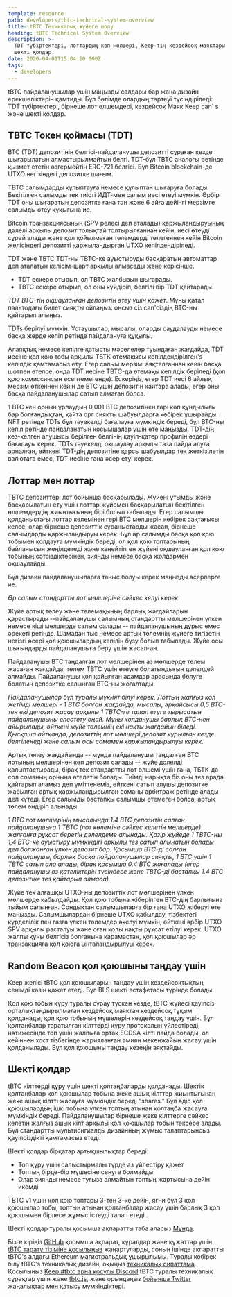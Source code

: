 ```yaml
---
template: resource
path: developers/tbtc-technical-system-overview
title: tBTC Техникалық жүйеге шолу
heading: tBTC Technical System Overview
description: >-
  TDT түбіртектері, лоттардың көп мөлшері, Keep-тің кездейсоқ маяктары және т.б.
  шекті қолдар.
date: 2020-04-01T15:04:10.000Z
tags:
  - developers
---
```

tBTC пайдаланушылар үшін маңызды салдары бар жаңа дизайн ерекшеліктерін қамтиды. Бұл бөлімде олардың төртеуі түсіндіріледі: TDT түбіртектері, бірнеше лот өлшемдері, кездейсоқ Маяк Keep can&#39; s және шекті қолдар.

## TBTC Токен қоймасы (TDT)

BTC (TDT) депозитінің белгісі-пайдаланушы депозитті сұраған кезде шығарылатын алмастырылмайтын белгі. TDT-бұл TBTC аналогы ретінде қызмет ететін өзгермейтін ERC-721 белгісі. Бұл Bitcoin blockchain-де UTXO негізіндегі депозитке шағым.

TBTC салымдарды құлыптауға немесе құлыптан шығаруға болады. Бекітілген салымды тек тиісті ИДТ-мен салым иесі өтеуі мүмкін. Әрбір TDT оны шығаратын депозитке ғана тән және 6 айға дейінгі мерзімге салымды өтеу құқығына ие.

Bitcoin транзакциясының (SPV релесі деп аталады) қаржыландыруының дәлелі арқылы депозит толықтай толтырылғаннан кейін, иесі өтеуді сұрай алады және қол қойылмаған төлемдерді төлегеннен кейін Bitcoin желісіндегі депозитті қаржыландырған UTXO кепілдендіріледі.

TDT және TBTC TDT-ны TBTC-ке ауыстыруды басқаратын автоматтар деп аталатын келісім-шарт арқылы алмасады және керісінше.

* TDT ескере отырып, ол TBTC жалбызын шығарады.
* TBTC ескере отырып, ол оны күйдіріп, белгілі бір TDT қайтарады.

*TDT BTC-тің оқшауланған депозитін өтеу үшін қажет*. Мұны қатал пальтодағы билет сияқты ойлаңыз: онсыз сіз can&#39;сіздің BTC-ны қайтарып алыңыз.

TDTs берілуі мүмкін. Ұстаушылар, мысалы, оларды саудалауды немесе басқа жерде кепіл ретінде пайдалануға құқылы.

Алаяқтық немесе кепілге қатысты мәселелер туындаған жағдайда, TDT иесіне қол қою тобы арқылы ТБТК өтемақысы кепілдендірілген&#39;s кепілдік қамтамасыз ету. Егер салым мерзімі аяқталғаннан кейін басқа шотпен өтелсе, онда TDT иесіне TBTC-да өтемақы кепілдік беріледі (қол қою комиссиясын есептемегенде). Ескеріңіз, егер TDT иесі 6 айлық мерзім өткеннен кейін де BTC үшін депозитін қайтара алады, егер оны басқа пайдаланушылар сатып алмаған болса.

1 BTC кен орнын ұрлаудың 0,001 BTC депозитінен гөрі көп құндылығы бар болғандықтан, қайта орг сияқты шабуылдарға көбірек ұшырайды. NFT ретінде TDTs бұл тәуекелді бағалауға мүмкіндік береді, бұл BTC-ны кепіл ретінде пайдаланатын қосымшалар үшін өте маңызды. TDT-дің кез-келген алушысы берілген белгінің қауіп-қатер профилін өздері бағалауы керек. TDTs тәуекелді оқшаулау арқылы таза пайда алуға арналған, өйткені TDT-дің депозитіне қарсы шабуылдар тек жеткізілетін валютаға емес, TDT иесіне ғана әсер етуі керек.

## Лоттар мен лоттар

TBTC депозиттері лот бойынша басқарылады. Жүйені ұтымды және басқарылатын ету үшін лоттар жүйемен басқарылатын бекітілген өлшемдердің жиынтығының бірі болып табылады. Егер салымшы қолданыстағы лоттар көлемінен гөрі BTC мөлшерін көбірек сақтағысы келсе, олар бірнеше депозиттік сұраныстарды жасап, бірнеше салымдарды қаржыландыруы керек. Бұл әр салымды басқа қол қою тобымен қолдауға мүмкіндік береді, ол қол қою топтарының байланысын жеңілдетеді және кеңейтілген жүйені оқшауланған қол қою тобының сәтсіздіктерінен, зиянды немесе басқа жолдармен оқшаулайды.

Бұл дизайн пайдаланушыларға таныс болуы керек маңызды әсерлерге ие.

*Әр салым стандартты лот мөлшеріне сәйкес келуі керек*

Жүйе артық төлеу және төлемақының барлық жағдайларын қарастырады --пайдаланушы салымның стандартты мөлшерінен үлкен немесе кіші мөлшерде салым салады -- пайдаланушының дұрыс емес әрекеті ретінде. Шамадан тыс немесе артық төлемнің жүйеге тигізетін негізгі әсері қол қоюшылардың кепілін бұзу болып табылады. Жүйе осы шығындарды пайдаланушыға беру үшін жасалған.

Пайдаланушы BTC таңдалған лот мөлшерінен аз мөлшерде төлем жасаған жағдайда, төлем TBTC үшін өтеуге болатындығын дәлелдей алмайды. Пайдаланушы қол қойылған адамдар арасында бөлуге болатын депозитке салынған BTC-ны жоғалтады.

*Пайдаланушылар бұл туралы мұқият білуі керек. Лоттың жалғыз қол жетімді мөлшері - 1 BTC болған жағдайда, мысалы, әрқайсысы 0,5 BTC-тен екі депозит жасау арқылы 1 TBTC-ге талап етуге тырысатын пайдаланушыны елестету оңай. Мұны қолданушы барлық BTC-нен айырылады, өйткені жүйе төлемнің екі нақты жағдайын біледі. Қысқаша айтқанда, депозиттің лот мөлшері депозит құрылған кезде белгіленеді және салым осы сомамен қаржыландырылуы керек.*

Артық төлеу жағдайында -- мұнда пайдаланушы таңдалған BTC лотының мөлшерінен көп депозит салады -- жүйе дәлелді қалыптастырады, бірақ тек стандартты лот өлшемі үшін ғана, ТБТК-да сол соманың орнына өтелетін болады. Тиімді нарықта біз оны тез арада қайтарып аламыз деп үміттенеміз, өйткені сатып алушы депозитке жабылған артық қаржыландырылған соманы арбитраж ретінде алады деп күтеді. Егер салымды бастапқы салымшы өтемеген болса, артық төлем өндіріп алынады.

*1 BTC лот мөлшерінің мысалында 1.4 BTC депозитін салған пайдаланушыға 1 TBTC (лот көлеміне сәйкес келетін мөлшерде) жалғанға рұқсат беретін дәлелдеме алынады. Қазір жүйеде
1 TBTC-ны 1,4 BTC-ке ауыстыру мүмкіндігі арқылы тез сатып алынатын болады деп болжанған үлкен депозит бар. Қосымша BTC-ді салған пайдаланушы, барлық басқа пайдаланушылар сияқты,  1 BTC үшін 1 TBTC сатып ала алады, бірақ қосымша 0.4 BTC жоғалады (егер пайдаланушы өз қателіктерін түсінбесе және TBTC-ді бастапқы 1.4 BTC депозитіне тез қайтарып алмаса).*

Жүйе тек алғашқы UTXO-ны депозиттік лот мөлшерінен үлкен мөлшерде қабылдайды. Қол қою тобына жіберілген BTC-дің барлығына тыйым салынған. Сондықтан салымшыларға бір ғана UTXO жіберуі өте маңызды. Салымшылардан бірнеше UTXO қабылдау, тізбектегі күрделілік пен газға үлкен төлемдер әкелуі мүмкін, өйткені әрбір UTXO SPV арқылы расталуы және оған қолы нақты рұқсат етілуі керек. UTXO жалпы құны белгісіз болғанына қарамастан, қол қоюшылар әр транзакцияға қол қоюға ынталандырылуы керек.

## Random Beacon қол қоюшыны таңдау үшін

Keep желісі tBTC қол қоюшыларын таңдау үшін кездейсоқтықтың сенімді көзін қажет етеді. Бұл BLS шекті эстафетасы түрінде болады.

Қол қою тобын құру туралы сұрау түскен кезде, tBTC жүйесі қауіпсіз орталықтандырылмаған кездейсоқ маяктан кездейсоқ тұқым қолданады, қол қою тобының мүшелерін кездейсоқ таңдау үшін. Бұл қолтаңбалар таратылған кілттерді құру протоколын үйлестіреді, нәтижесінде топ үшін жалпыға ортақ ECDSA кілті пайда болады, ол кейіннен хост тізбегінде жарияланған әмиян мекенжайын жасау үшін қолданылады. Бұл қол қоюшыны таңдау кезеңін аяқтайды.

## Шекті қолдар

tBTC кілттерді құру үшін шекті қолтаңбаларды қолданады. Шектік қолтаңбалар қол қоюшылар тобына жеке ашық кілттер жиынтығынан жеке ашық кілтті жасауға мүмкіндік береді &quot;shares.&quot; Бұл әдіс қол қоюшылардың ішкі тобына үлкен топтың атынан қолтаңба жасауға мүмкіндік береді. Пайдаланушылар бірнеше жеке кілттерге сәйкес келетін жалғыз ашық кілт арқылы қол қоюшылар тобын тексере алады. Бұл стандартты мультисигиалды дизайнның жұмыс талаптарынсыз қауіпсіздікті қамтамасыз етеді.

Шекті қолдар бірқатар артықшылықтар береді:

* Топ құру үшін салыстырмалы түрде аз үйлестіру қажет
* Топтың бірде-бір мүшесіне сенуге болмайды
* Олар зиянды немесе туғыза алмайтын топтың жартысына дейін икемді

TBTC v1 үшін қол қою топтары 3-тен 3-ке дейін, яғни бұл 3 қол қоюшылар тобы, топтың атынан қолтаңбалар жасау үшін барлық 3 қол қоюшымен бірлесе жұмыс істеуді талап етеді..

Шекті қолдар туралы қосымша ақпаратты таба аласыз [Мұнда](https://blog.keep.network/threshold-signatures-ff2c2b98d9c7).

Бізге кіріңіз [GitHub](https://github.com/keep-network/tbtc) қосымша ақпарат, құралдар және құжаттар үшін. [tBTC тарату тізіміне қосылыңыз](https://tbtc.network/#mailing-list) жаңартуларды, соның ішінде ақпаратты tBTC&#39;s алдағы Ethereum магистральдық ұшырылымы. Туралы көбірек білу tBTC&#39;s техникалық дизайн, оқыңыз [техникалық сипаттама](http://docs.keep.network/tbtc/index.pdf). Қосылыңыз [Keep #tbtc арна қосулы Discord](https://chat.tbtc.network) tBTC туралы техникалық сұрақтар үшін және [tbtc.js](https://tbtc.network/news/2020-02-14-announcing-tbtc-js), және орындаңыз [бойынша Twitter](https://twitter.com/search?q=%22%23tbtc%22&src=typed_query) жаңалықтар мен қатысу мүмкіндіктері.
